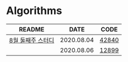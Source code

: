 # Algorithms

| **README**                                                   | **DATE**   | **CODE**                                                     |
| ------------------------------------------------------------ | ---------- | ------------------------------------------------------------ |
| [8월 둘째주 스터디](https://github.com/khyunjiee/Algorithms/tree/master/8%EC%9B%94%202%EC%A3%BC%EC%B0%A8) | 2020.08.04 | [42840](https://github.com/khyunjiee/Algorithms/blob/master/8%EC%9B%94%202%EC%A3%BC%EC%B0%A8/Programmers42840.py) |
|                                                              | 2020.08.06 | [12899](https://github.com/khyunjiee/Algorithms/blob/master/8%EC%9B%94%202%EC%A3%BC%EC%B0%A8/Programmers12899.py) |

